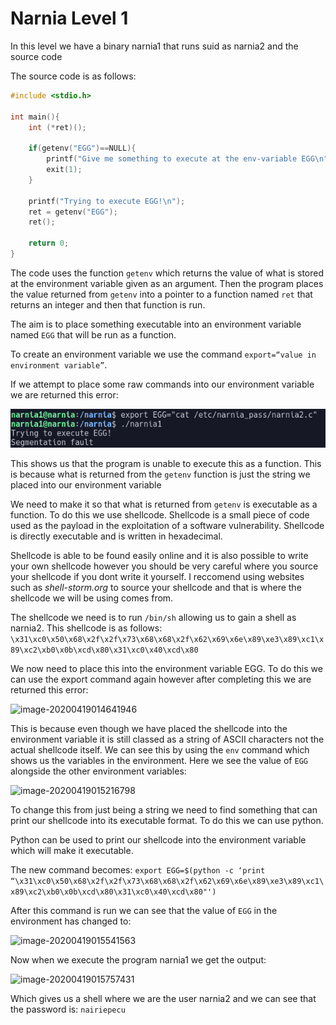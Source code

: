 # Narnia Level 1

In this level we have a binary narnia1 that runs suid as narnia2 and the source code

The source code is as follows:

```c
#include <stdio.h>

int main(){
    int (*ret)();

    if(getenv("EGG")==NULL){
        printf("Give me something to execute at the env-variable EGG\n");
        exit(1);
    }

    printf("Trying to execute EGG!\n");
    ret = getenv("EGG");
    ret();

    return 0;
}
```

The code uses the function `getenv` which returns the value of what is stored at the environment variable given as an argument. Then the program places the value returned from `getenv` into a pointer to a function named `ret` that returns an integer and then that function is run.

The aim is to place something executable into an environment variable named `EGG` that will be run as a function.

To create an environment variable we use the command `export=“value in environment variable”`.

If we attempt to place some raw commands into our environment variable we are returned this error:

![image-20200419013307607](../src/image-20200419013307607.png)

This shows us that the program is unable to execute this as a function. This is because what is returned from the `getenv` function is just the string we placed into our environment variable

We need to make it so that what is returned from `getenv` is executable as a function. To do this we use shellcode. Shellcode is a small piece of code used as the payload in the exploitation of a software vulnerability. Shellcode is directly executable and is written in hexadecimal.

Shellcode is able to be found easily online and it is also possible to write your own shellcode however you should be very careful where you source your shellcode if you dont write it yourself. I reccomend using websites such as *shell-storm.org* to source your shellcode and that is where the shellcode we will be using comes from.

The shellcode we need is to run `/bin/sh` allowing us to gain a shell as narnia2. This shellcode is as follows:
```\x31\xc0\x50\x68\x2f\x2f\x73\x68\x68\x2f\x62\x69\x6e\x89\xe3\x89\xc1\x89\xc2\xb0\x0b\xcd\x80\x31\xc0\x40\xcd\x80```

We now need to place this into the environment variable EGG. To do this we can use the export command again however after completing this we are returned this error:

![image-20200419014641946](../src/image-20200419014641946.png)

This is because even though we have placed the shellcode into the environment variable it is still classed as a string of ASCII characters not the actual shellcode itself.  We can see this by using the `env` command which shows us the variables in the environment. Here we see the value of `EGG` alongside the other environment variables:

![image-20200419015216798](../src/image-20200419015216798.png)

To change this from just being a string we need to find something that can print our shellcode into its executable format. To do this we can use python.

Python can be used to print our shellcode into the environment variable which will make it executable.

The new command becomes:
 `export EGG=$(python -c ‘print “\x31\xc0\x50\x68\x2f\x2f\x73\x68\x68\x2f\x62\x69\x6e\x89\xe3\x89\xc1\x89\xc2\xb0\x0b\xcd\x80\x31\xc0\x40\xcd\x80"')`

After this command is run we can see that the value of `EGG` in the environment has changed to:

![image-20200419015541563](../src/image-20200419015541563.png)

Now when we execute the program narnia1 we get the output:

![image-20200419015757431](../src/image-20200419015757431.png)

Which gives us a shell where we are the user narnia2 and we can see that the password is: `nairiepecu`
